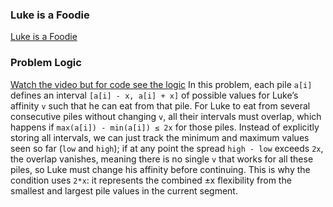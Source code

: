 ### Luke is a Foodie
[Luke is a Foodie](https://codeforces.com/problemset/problem/1704/B)

### Problem Logic
[Watch the video but for code see the logic](https://youtu.be/B5BlhH5CUEA)
In this problem, each pile `a[i]` defines an interval `[a[i] - x, a[i] + x]` of possible values for Luke’s affinity `v` such that he can eat from that pile. For Luke to eat from several consecutive piles without changing `v`, all their intervals must overlap, which happens if `max(a[i]) - min(a[i]) ≤ 2x` for those piles. Instead of explicitly storing all intervals, we can just track the minimum and maximum values seen so far (`low` and `high`); if at any point the spread `high - low` exceeds `2x`, the overlap vanishes, meaning there is no single `v` that works for all these piles, so Luke must change his affinity before continuing. This is why the condition uses `2*x`: it represents the combined ±x flexibility from the smallest and largest pile values in the current segment.